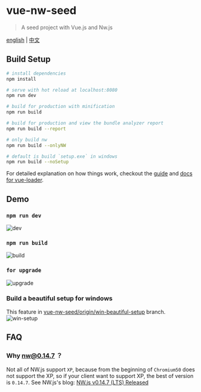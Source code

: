 # vue-nw-seed

> A seed project with Vue.js and Nw.js

[english](/README.md) | [中文](/docs/README_ZH.md)

## Build Setup

``` bash
# install dependencies
npm install

# serve with hot reload at localhost:8080
npm run dev

# build for production with minification
npm run build

# build for production and view the bundle analyzer report
npm run build --report

# only build nw
npm run build --onlyNW

# default is build `setup.exe` in windows
npm run build --noSetup
```

For detailed explanation on how things work, checkout the [guide](http://vuejs-templates.github.io/webpack/) and [docs for vue-loader](http://vuejs.github.io/vue-loader).

## Demo
### `npm run dev`
![dev](/docs/assets/dev.gif)

### `npm run build`
![build](/docs/assets/build.gif)

### `for upgrade`
![upgrade](/docs/assets/upgrade.gif)

### Build a beautiful setup for windows
This feature in [vue-nw-seed/origin/win-beautiful-setup](https://github.com/anchengjian/vue-nw-seed/tree/win-beautiful-setup) branch.
![win-setup](/docs/assets/win-setup.gif)

## FAQ
### Why nw@0.14.7 ？
Not all of NW.js support `XP`, because from the beginning of `Chromium50` does not support the XP, so if your client want to support XP, the best of version is `0.14.7`. See NW.js's blog: [NW.js v0.14.7 (LTS) Released](https://nwjs.io/blog/v0.14.7/)
